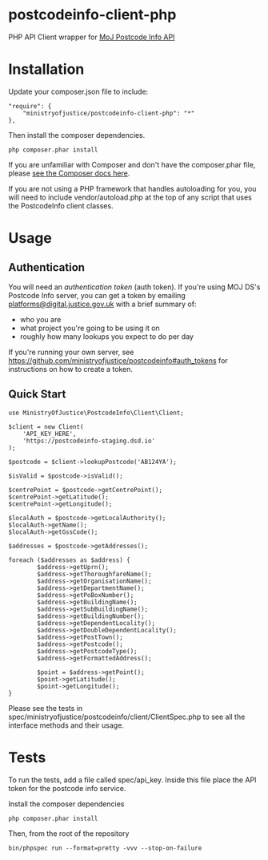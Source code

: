 # postcodeinfo-client-php

PHP API Client wrapper for [MoJ Postcode Info API](https://github.com/ministryofjustice/postcodeinfo)

# Installation

Update your composer.json file to include:

    "require": {
        "ministryofjustice/postcodeinfo-client-php": "*"
    },
    
Then install the composer dependencies.

	php composer.phar install
	
If you are unfamiliar with Composer and don't have the composer.phar file, please [see the Composer docs here](https://getcomposer.org/download/).

If you are not using a PHP framework that handles autoloading for you, you will need to include vendor/autoload.php at the top of any script that uses the PostcodeInfo client classes.

# Usage

Authentication
--------------

You will need an *authentication token* (auth token). If you're using MOJ DS's
Postcode Info server, you can get a token by emailing
platforms@digital.justice.gov.uk with a brief summary of:

* who you are
* what project you're going to be using it on
* roughly how many lookups you expect to do per day

If you're running your own server, see
https://github.com/ministryofjustice/postcodeinfo#auth_tokens for instructions
on how to create a token.

Quick Start
-----------

	use MinistryOfJustice\PostcodeInfo\Client\Client;

	$client = new Client(
		'API_KEY_HERE',
		'https://postcodeinfo-staging.dsd.io'
	);
	
	$postcode = $client->lookupPostcode('AB124YA');
	
	$isValid = $postcode->isValid();
	
	$centrePoint = $postcode->getCentrePoint();
	$centrePoint->getLatitude();
	$centrePoint->getLongitude();
	
	$localAuth = $postcode->getLocalAuthority();
	$localAuth->getName();
	$localAuth->getGssCode();
	
	$addresses = $postcode->getAddresses();
	
	foreach ($addresses as $address) {
	        $address->getUprn();
	        $address->getThoroughfareName();
	        $address->getOrganisationName();
	        $address->getDepartmentName();
	        $address->getPoBoxNumber();
	        $address->getBuildingName();
	        $address->getSubBuildingName();
	        $address->getBuildingNumber();
	        $address->getDependentLocality();
	        $address->getDoubleDependentLocality();
	        $address->getPostTown();
	        $address->getPostcode();
	        $address->getPostcodeType();
	        $address->getFormattedAddress();
	        
	        $point = $address->getPoint();
	        $point->getLatitude();
	        $point->getLongitude();
 	}

Please see the tests in spec/ministryofjustice/postcodeinfo/client/ClientSpec.php to see all the interface methods and their usage.

# Tests

To run the tests, add a file called spec/api_key. Inside this file place the API token for the postcode info service. 

Install the composer dependencies

	php composer.phar install
	
Then, from the root of the repository

	bin/phpspec run --format=pretty -vvv --stop-on-failure
	
	
